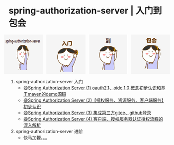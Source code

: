 # spring-authorization-server | 入门到包会

<div style="display: flex; justify-content: center;">
  <img src="doc/image/icon_0.png" style="max-width: 25%; margin: 0 5px;">
  <img src="doc/image/icon_1.png" style="max-width: 25%; margin: 0 5px;">
  <img src="doc/image/icon_2.png" style="max-width: 25%; margin: 0 5px;">
  <img src="doc/image/icon_3.png" style="max-width: 25%; margin: 0 5px;">
</div>

1. spring-authorization-server 入门
   - [😄Spring Authorization Server (1) oauth2.1、oidc 1.0 概念初步认识和基于maven的demo源码](https://github.com/WatermelonPlanet/spring-authorization-server-demo/blob/master/doc/oauth2/oauth_1.md)
   - [😄Spring Authorization Server (2)【授权服务、资源服务、客户端服务】初步认识](https://github.com/WatermelonPlanet/spring-authorization-server-demo/blob/master/doc/oauth2/oauth_2.md)
   - [😄Spring Authorization Server (3) 集成第三方gitee、github登录](https://github.com/WatermelonPlanet/spring-authorization-server-demo/blob/master/doc/oauth2/oauth_3.md)
   - [😄Spring Authorization Server (4) 客户端、授权服务器认证授权流程的深入解析](https://github.com/WatermelonPlanet/spring-authorization-server-demo/blob/master/doc/oauth2/oauth_4.md)
2. spring-authorization-server 进阶
   - 快马加鞭。。。
